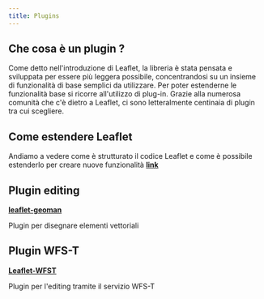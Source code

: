 ```yaml
---
title: Plugins
---
```

## Che cosa è un plugin ? ##

Come detto nell'introduzione di Leaflet, la libreria è stata pensata e sviluppata per essere più leggera possibile, concentrandosi su un insieme di funzionalità di base semplici da utilizzare.
Per poter estenderne le funzionalità base si ricorre all'utilizzo di plug-in.
Grazie alla numerosa comunità che c'è dietro a Leaflet, ci sono letteralmente centinaia di plugin tra cui scegliere.

## Come estendere Leaflet

Andiamo a vedere come è strutturato il codice Leaflet e come è possibile estenderlo per creare nuove funzionalità [**link**](https://leafletjs.com/examples/extending/extending-1-classes.html)

<struttura></struttura>

## Plugin editing ##
[**leaflet-geoman**](https://github.com/geoman-io/leaflet-geoman)

Plugin per disegnare elementi vettoriali

## Plugin WFS-T ##
[**Leaflet-WFST**](http://flexberry.github.io/Leaflet-WFST/)

Plugin per l'editing tramite il servizio WFS-T 